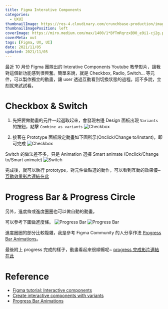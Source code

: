 ```yaml
---
title: Figma Interative Components
categories:
  - UXUI
thumbnailImage: https://res-4.cloudinary.com/crunchbase-production/image/upload/c_lpad,h_256,w_256,f_auto,q_auto:eco/hoz3ba7owjjzrg9dxrqi
thumbnailImagePosition: left
coverImage: https://miro.medium.com/max/1400/1*BfTmRqrzxB90_e9i1-cj2g.png
coverMeta: out
tags: [Figma, UX, UI]
date: 2021/11/05
updated: 2021/11/05
---
```


最近 10 月份 Figma 團隊出的 Interative Components Youtube 教學影片，讓我對這個新功能感到很興奮。簡單來說，就是 Checkbox, Radio, Switch... 等元件，可以製作獨立的動畫，讓 user 透過互動看到切換狀態的過程。話不多說，立刻就來試試看。

<!--more-->

# Checkbox & Switch

1. 先把要做動畫的元件一起選取起來，會發現右邊 Design 面板出現 `Variants` 的按鈕，點擊 `Combine as variants`
![Checkbox](https://lh3.googleusercontent.com/pw/AM-JKLUYkzoSOnLFpn6ATIlBoqS-_u3ym2Guf-jv4yG6ZIrCdgzR5DyviN79bdDsDvOjsnd3AQ9veceIzZGLUYgBI8VFxvC0w9voimHvR-8z1PMHYHe4xLaNBKbY0OvSOwlEl8kU9VPTZd13DWKgV722lu4zAg=w1920-h937-no?authuser=0)

2. 接著在 Prototype 面板設定動畫如下圖所示(Onclick/Change to/Instant)，即可完成
![Checkbox](https://lh3.googleusercontent.com/pw/AM-JKLVKR9z6Vn4KyeGFzBGwrYkimvKGMKcuexDz7QnNpiL54lqcS8XLpF65YmO2-f1rqo8M6WpueD7qXy95ZgBYG-RI5cIncMQtjuJ4qiq4qLZw3r3nQJZGCGIQSK7Awbbs_TDQByeotTiWiv5a_jcH-n0MnQ=w1920-h935-no?authuser=0)

Switch 的做法差不多，只是 Animation 選擇 Smart animate (Onclick/Change to/Smart animate)
![Switch](https://lh3.googleusercontent.com/pw/AM-JKLVGQdknSE70a2Zjfr6J091KiFjWDWxXXFDQbi5cntP6rzQ9u1gFTPxikC85qHJdaBJ4ce7lCJHBOASzPthPMKHluWtLWnE9V-zoa-xvuqk6V-SjGgNhBByczLxlegxLCzoD5d3YRpBDmi9barNT_CrLHw=w1920-h937-no?authuser=0)

完成後，就可以執行 prototype，對元件做點選的動作，可以看到互動的效果優~
[互動效果影片連結在此](https://capture.dropbox.com/oMIXKTN9A4opyRqs)

# Progress Bar & Progress Circle

另外，進度條或進度圈圈也可以做自動的動畫。

可以參考下圖做進度條。
![Progress Bar](https://lh3.googleusercontent.com/pw/AM-JKLX3LsnOhXLrfoPvbk2q2e5ZiTuvr6MBIEbdSwNaypcDUnv12FLOi-0ZM-e7UDBoTVazbUjAZonW3DPuC0EsTs0q9qlCN64jZwiteeCsYwEoJ_OeS2l_OIjxVvm4V7ANt_G1mgfv8P-jWncBAg2poIw7uQ=w1920-h934-no?authuser=0)
![Progress Bar](https://lh3.googleusercontent.com/pw/AM-JKLVRb9PCdHqbjiNhSVioW5m0_R2gkwjUaWh-PyXwj22KQuzyFCDKnZghyswKo6b5csrOWDzqP52p9ne_maWVYolKe7kvCTG5_64jQMBUEHGujdu87VzwuSoY5IwZArIchIz5WrEmP9uaYKhZ2PyhPZ7_1g=w1918-h937-no?authuser=0)

進度圈圈的部分比較複雜，我是參考 Figma Community 的人分享作法 [Progress Bar Animations](https://www.figma.com/community/file/826647128105027386)。

最後附上 progress 完成的樣子，動畫看起來很順暢呢~
[progress 完成影片連結在此](https://capture.dropbox.com/58G1NI28rLLtZ3Vw)

# Reference

* [Figma tutorial: Interactive components](https://www.youtube.com/watch?v=ReNbXhaL3Xk)
* [Create interactive components with variants](https://help.figma.com/hc/en-us/articles/360061175334-Create-interactive-components-with-variants)
* [Progress Bar Animations](https://www.figma.com/community/file/826647128105027386)